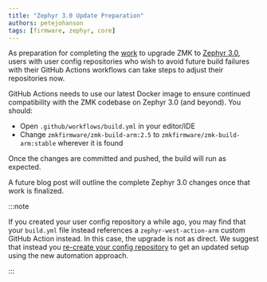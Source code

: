 ```yaml
---
title: "Zephyr 3.0 Update Preparation"
authors: petejohanson
tags: [firmware, zephyr, core]
---
```


As preparation for completing the [work](https://github.com/zmkfirmware/zmk/pull/1143) to upgrade ZMK to [Zephyr 3.0](https://docs.zephyrproject.org/3.0.0/releases/release-notes-3.0.html), users with user config repositories who wish to avoid future build failures with their GitHub Actions workflows can take steps to adjust
their repositories now.

<!-- truncate -->

GitHub Actions needs to use our latest Docker image to ensure continued compatibility with the ZMK codebase on Zephyr 3.0 (and beyond). You should:

- Open `.github/workflows/build.yml` in your editor/IDE
- Change `zmkfirmware/zmk-build-arm:2.5` to `zmkfirmware/zmk-build-arm:stable` wherever it is found

Once the changes are committed and pushed, the build will run as expected.

A future blog post will outline the complete Zephyr 3.0 changes once that work is finalized.

:::note

If you created your user config repository a while ago, you may find that your `build.yml` file instead references
a `zephyr-west-action-arm` custom GitHub Action instead. In this case, the upgrade is not as direct. We suggest that
instead you [re-create your config repository](/docs/user-setup) to get an updated setup using the new automation
approach.

:::
